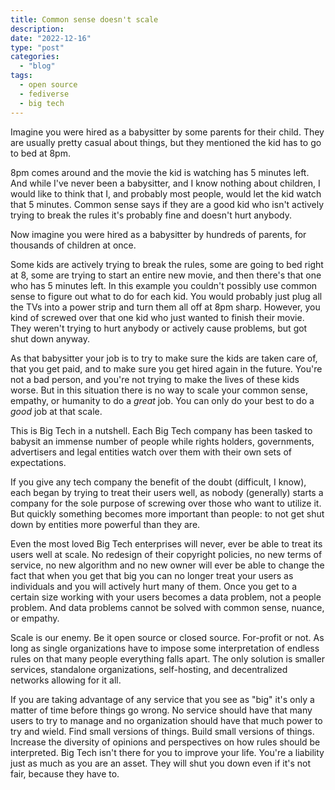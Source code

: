 ```yaml
---
title: Common sense doesn't scale
description:
date: "2022-12-16"
type: "post"
categories:
  - "blog"
tags:
  - open source
  - fediverse
  - big tech
---
```


Imagine you were hired as a babysitter by some parents for their child. They are usually pretty casual about things, but they mentioned the kid has to go to bed at 8pm.

8pm comes around and the movie the kid is watching has 5 minutes left. And while I've never been a babysitter, and I know nothing about children, I would like to think that I, and probably most people, would let the kid watch that 5 minutes. Common sense says if they are a good kid who isn't actively trying to break the rules it's probably fine and doesn't hurt anybody.

Now imagine you were hired as a babysitter by hundreds of parents, for thousands of children at once.

Some kids are actively trying to break the rules, some are going to bed right at 8, some are trying to start an entire new movie, and then there's that one who has 5 minutes left. In this example you couldn't possibly use common sense to figure out what to do for each kid. You would probably just plug all the TVs into a power strip and turn them all off at 8pm sharp. However, you kind of screwed over that one kid who just wanted to finish their movie. They weren't trying to hurt anybody or actively cause problems, but got shut down anyway.

As that babysitter your job is to try to make sure the kids are taken care of, that you get paid, and to make sure you get hired again in the future. You're not a bad person, and you're not trying to make the lives of these kids worse. But in this situation there is no way to scale your common sense, empathy, or humanity to do a _great_ job. You can only do your best to do a _good_ job at that scale.

This is Big Tech in a nutshell. Each Big Tech company has been tasked to babysit an immense number of people while rights holders, governments, advertisers and legal entities watch over them with their own sets of expectations.

If you give any tech company the benefit of the doubt (difficult, I know), each began by trying to treat their users well, as nobody (generally) starts a company for the sole purpose of screwing over those who want to utilize it. But quickly something becomes more important than people: to not get shut down by entities more powerful than they are.

Even the most loved Big Tech enterprises will never, ever be able to treat its users well at scale. No redesign of their copyright policies, no new terms of service, no new algorithm and no new owner will ever be able to change the fact that when you get that big you can no longer treat your users as individuals and you will actively hurt many of them. Once you get to a certain size working with your users becomes a data problem, not a people problem. And data problems cannot be solved with common sense, nuance, or empathy.

Scale is our enemy. Be it open source or closed source. For-profit or not. As long as single organizations have to impose some interpretation of endless rules on that many people everything falls apart. The only solution is smaller services, standalone organizations, self-hosting, and decentralized networks allowing for it all.

If you are taking advantage of any service that you see as "big" it's only a matter of time before things go wrong. No service should have that many users to try to manage and no organization should have that much power to try and wield. Find small versions of things. Build small versions of things. Increase the diversity of opinions and perspectives on how rules should be interpreted. Big Tech isn't there for you to improve your life. You're a liability just as much as you are an asset. They will shut you down even if it's not fair, because they have to.
